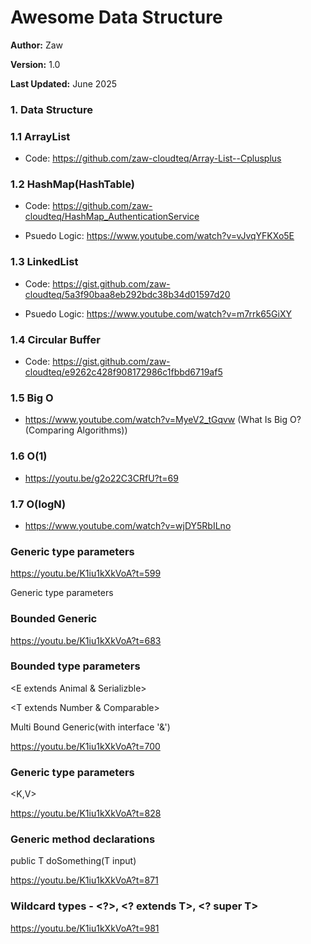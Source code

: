 # Awesome Data Structure

**Author:** Zaw

**Version:** 1.0  

**Last Updated:** June 2025

### 1. Data Structure


### 1.1 ArrayList

- Code: https://github.com/zaw-cloudteq/Array-List--Cplusplus


### 1.2 HashMap(HashTable)

- Code: https://github.com/zaw-cloudteq/HashMap_AuthenticationService
  
- Psuedo Logic: https://www.youtube.com/watch?v=vJvqYFKXo5E 

### 1.3 LinkedList

- Code: https://gist.github.com/zaw-cloudteq/5a3f90baa8eb292bdc38b34d01597d20
  
- Psuedo Logic: https://www.youtube.com/watch?v=m7rrk65GiXY

### 1.4 Circular Buffer

- Code: https://gist.github.com/zaw-cloudteq/e9262c428f908172986c1fbbd6719af5

### 1.5 Big O

- https://www.youtube.com/watch?v=MyeV2_tGqvw (What Is Big O? (Comparing Algorithms))

### 1.6 O(1)

- https://youtu.be/g2o22C3CRfU?t=69

### 1.7 O(logN)

- https://www.youtube.com/watch?v=wjDY5RbILno

### Generic type parameters
<E extends Something>
  
https://youtu.be/K1iu1kXkVoA?t=599

Generic type parameters 

### Bounded Generic

https://youtu.be/K1iu1kXkVoA?t=683

### Bounded type parameters

<E extends Animal & Serializble>

<T extends Number & Comparable<T>>

Multi Bound Generic(with interface '&')

https://youtu.be/K1iu1kXkVoA?t=700


### Generic type parameters 

<K,V>

https://youtu.be/K1iu1kXkVoA?t=828


### Generic method declarations

public <T> T doSomething(T input)

https://youtu.be/K1iu1kXkVoA?t=871


### Wildcard types - <?>, <? extends T>, <? super T>

https://youtu.be/K1iu1kXkVoA?t=981


